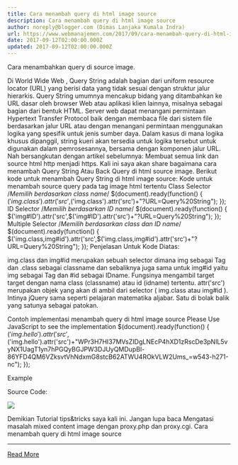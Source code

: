 ```yaml
---
title: Cara menambah query di html image source
description: Cara menambah query di html image source
author: noreply@blogger.com (Dimas Lanjaka Kumala Indra)
url: https://www.webmanajemen.com/2017/09/cara-menambah-query-di-html-image-source.html
date: 2017-09-12T02:00:00.000Z
updated: 2017-09-12T02:00:00.000Z
---
```


Cara menambahkan query di source image.

Di World Wide Web , Query String adalah bagian dari uniform resource locator (URL) yang berisi data yang tidak sesuai dengan struktur jalur hierarkis. Query String umumnya mencakup bidang yang ditambahkan ke URL dasar oleh browser Web atau aplikasi klien lainnya, misalnya sebagai bagian dari bentuk HTML. 
Server web dapat menangani permintaan Hypertext Transfer Protocol baik dengan membaca file dari sistem file berdasarkan jalur URL atau dengan menangani permintaan menggunakan logika yang spesifik untuk jenis sumber daya. Dalam kasus di mana logika khusus dipanggil, string kueri akan tersedia untuk logika tersebut untuk digunakan dalam pemrosesannya, bersama dengan komponen jalur URL.
Nah bersangkutan dengan artikel sebelumnya: Membuat semua link dan source html http menjadi https. Kali ini saya akan share bagaimana cara menambah Query String Atau Back Query di html source image.
Berikut kode untuk menambah Query String di html image source:
Kode untuk menambah source query pada tag image html tertentu
 Class Selector /*Memilih berdasarkan class name*/
$(document).ready(function() {
$('img.class').attr('src',$('img.class').attr('src')+"?URL=Query%20String");
});
 ID Selector /*Memilih berdasarkan ID name*/
$(document).ready(function() {
$('img#ID').attr('src',$('img#ID').attr('src')+"?URL=Query%20String");
});
 Multiple Selector /*Memilih berdasarkan class dan ID name*/
$(document).ready(function() {
$('img.class,img#id').attr('src',$('img.class,img#id').attr('src')+"?URL=Query%20String");
});
Penjelasan Untuk Kode Diatas:

img.class dan img#id merupakan sebuah selector dimana img sebagai Tag dan .class sebagai classname dan sebaliknya juga sama untuk img#id yaitu img sebagai Tag dan #id sebagai IDname. Fungsinya mengambil target target dengan nama class (classname) atau id (idname) tertentu. 
attr('src') merupakan objek yang akan di ambil dari selector ( img.class atau img#id ).
Intinya jQuery sama seperti pelajaran matematika aljabar. Satu di bolak balik yang satunya sebagai patokan.
 
Contoh implementasi menambah query di html image source
 Please Use JavaScript to see the implementation
$(document).ready(function() { $('img.hello').attr('src',$('img.hello').attr('src')+"WPr3H7HI37MVsZIDgLNEcP4hXD1zRscDe3pNlL5vyNX1UagT1yn7hPGQyBGJPW3DJUyQMDupBl-86YFD4QM6VZksvtVhNdxmG8stcB62ATWU4ROkVLW2Ums_=w543-h271-nc"); });  

Example

Source Code:
<script>
$(document).ready(function() {
$('img.hello').attr('src',$('img.hello').attr('src')+"WPr3H7HI37MVsZIDgLNEcP4hXD1zRscDe3pNlL5vyNX1UagT1yn7hPGQyBGJPW3DJUyQMDupBl-86YFD4QM6VZksvtVhNdxmG8stcB62ATWU4ROkVLW2Ums_=w543-h271-nc");
});
</script>
<img class="hello" src="https://lh3.googleusercontent.com/proxy/"/>


Demikian Tutorial tips&tricks saya kali ini. Jangan lupa baca Mengatasi masalah mixed content image dengan proxy.php dan proxy.cgi. 
Cara menambah query di html image source<hr/> <a href="https://www.webmanajemen.com/2017/09/cara-menambah-query-di-html-image-source.html" rel="follow" class="button" id="read-more">Read More</a>
